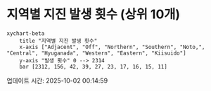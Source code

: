 # 지역별 지진 발생 횟수 (상위 10개)

```mermaid
xychart-beta
    title "지역별 지진 발생 횟수"
    x-axis ["Adjacent", "Off", "Northern", "Southern", "Noto,", "Central", "Hyuganada", "Western", "Eastern", "Kiisuido"]
    y-axis "발생 횟수" 0 --> 2314
    bar [2312, 156, 42, 39, 27, 23, 17, 16, 15, 11]
```

업데이트 시간: 2025-10-02 00:14:59
